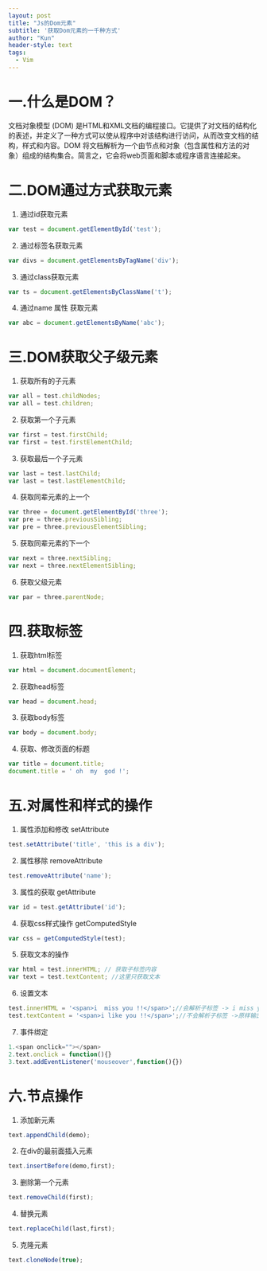 ```yaml
---
layout: post
title: "Js的Dom元素"
subtitle: '获取Dom元素的一千种方式'
author: "Kun"
header-style: text
tags:
  - Vim
---
```


# 一.什么是DOM？

文档对象模型 (DOM) 是HTML和XML文档的编程接口。它提供了对文档的结构化的表述，并定义了一种方式可以使从程序中对该结构进行访问，从而改变文档的结构，样式和内容。DOM 将文档解析为一个由节点和对象（包含属性和方法的对象）组成的结构集合。简言之，它会将web页面和脚本或程序语言连接起来。

# 二.DOM通过方式获取元素

1. 通过id获取元素

```js
var test = document.getElementById('test');
```

2. 通过标签名获取元素

```js
var divs = document.getElementsByTagName('div');
```

3. 通过class获取元素

```js
var ts = document.getElementsByClassName('t');
```

4. 通过name 属性 获取元素

```js
var abc = document.getElementsByName('abc');
```

# 三.DOM获取父子级元素

1. 获取所有的子元素

```js
var all = test.childNodes;
var all = test.children;
```

2. 获取第一个子元素

```js
var first = test.firstChild;
var first = test.firstElementChild;
```

3. 获取最后一个子元素

```js
var last = test.lastChild;
var last = test.lastElementChild;
```

4. 获取同辈元素的上一个

```js
var three = document.getElementById('three');
var pre = three.previousSibling;
var pre = three.previousElementSibling;
```

5. 获取同辈元素的下一个

```js
var next = three.nextSibling;
var next = three.nextElementSibling;
```

6. 获取父级元素

```js
var par = three.parentNode;
```

# 四.获取标签

1. 获取html标签

```js
var html = document.documentElement;
```

2. 获取head标签

```js
var head = document.head;
```

3. 获取body标签

```js
var body = document.body;
```

4. 获取、修改页面的标题

```js
var title = document.title;
document.title = ' oh  my  god !';
```

# 五.对属性和样式的操作

1. 属性添加和修改  setAttribute

```js
test.setAttribute('title', 'this is a div');
```

2. 属性移除  removeAttribute

```js
test.removeAttribute('name');
```

3. 属性的获取  getAttribute

```js
var id = test.getAttribute('id');
```

4. 获取css样式操作 getComputedStyle

```js
var css = getComputedStyle(test);
```

5. 获取文本的操作

```js
var html = test.innerHTML; // 获取子标签内容
var text = test.textContent; //这里只获取文本
```

6. 设置文本

```js
test.innerHTML = '<span>i  miss you !!</span>';//会解析子标签 -> i miss you 
test.textContent = '<span>i like you !!</span>';//不会解析子标签 ->原样输出
```

7. 事件绑定

```js
1.<span onclick=""></span>
2.text.onclick = function(){}
3.text.addEventListener('mouseover',function(){})
```

# 六.节点操作

1. 添加新元素

```js
text.appendChild(demo);
```

2. 在div的最前面插入元素

```js
text.insertBefore(demo,first);
```

3. 删除第一个元素

```js
text.removeChild(first);
```

4. 替换元素

```js
text.replaceChild(last,first);
```

5. 克隆元素

```js
text.cloneNode(true);
```

